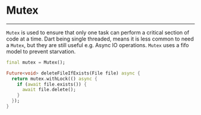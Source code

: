 # Mutex
***
`Mutex` is used to ensure that only one task can perform a critical section of code at a time.
Dart being single threaded, means it is less common to need a `Mutex`, but they are still useful
e.g. Async IO operations. `Mutex` uses a fifo model to prevent starvation.

```dart
final mutex = Mutex();

Future<void> deleteFileIfExists(File file) async {
  return mutex.withLock(() async {
    if (await file.exists()) {
      await file.delete();
    }
  });
}
```

